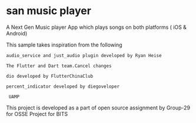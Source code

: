 # san music player

A Next Gen Music player App which plays songs on both platforms ( iOS & Android)

This sample takes inspiration from the following

    audio_service and just_audio plugin developed by Ryan Heise

    The Flutter and Dart team.Cancel changes

    dio developed by FlutterChinaClub

    percent_indicator developed by diegoveloper

     UAMP

This project is developed as a part of open source assignment by Group-29 for OSSE Project for BITS
